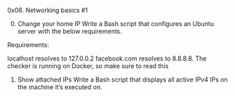 0x08. Networking basics #1

0. Change your home IP
Write a Bash script that configures an Ubuntu server with the below requirements.

Requirements:

localhost resolves to 127.0.0.2
facebook.com resolves to 8.8.8.8.
The checker is running on Docker, so make sure to read this

1. Show attached IPs
Write a Bash script that displays all active IPv4 IPs on the machine it’s executed on.
